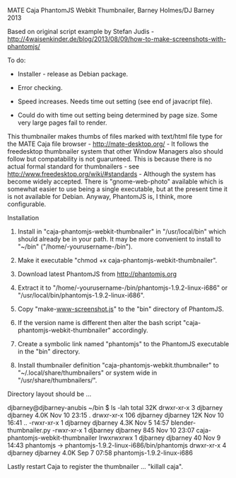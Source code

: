 MATE Caja PhantomJS Webkit Thumbnailer, Barney Holmes/DJ Barney 2013

Based on original script example by Stefan Judis - http://4waisenkinder.de/blog/2013/08/09/how-to-make-screenshots-with-phantomjs/


To do:

* Installer - release as Debian package.

* Error checking.

* Speed increases. Needs time out setting (see end of javacript file).

* Could do with time out setting being determined by page size. Some very large pages fail to render.

This thumbnailer makes thumbs of files marked with text/html file type for the MATE Caja file browser - http://mate-desktop.org/ - It follows the freedesktop thumbnailer system that other Window Managers also should follow but compatability is not guarunteed. This is because there is no actual formal standard for thumbnailers - see http://www.freedesktop.org/wiki/#standards - Although the system has become widely accepted. There is "gnome-web-photo" available which is somewhat easier to use being a single executable, but at the present time it is not available for Debian. Anyway, PhantomJS is, I think, more configurable.

Installation

1. Install in "caja-phantomjs-webkit-thumbnailer" in "/usr/local/bin" which should already be in your path. It may be more convenient to install to "~/bin" ("/home/-yourusername-/bin").

2. Make it executable "chmod +x caja-phantomjs-webkit-thumbnailer".

3. Download latest PhantomJS from http://phantomjs.org

4. Extract it to "/home/-yourusername-/bin/phantomjs-1.9.2-linux-i686" or "/usr/local/bin/phantomjs-1.9.2-linux-i686".

5. Copy "make-www-screenshot.js" to the "bin" directory of PhantomJS. 

6. If the version name is different then alter the bash script "caja-phantomjs-webkit-thumbnailer" accordingly.

7. Create a symbolic link named "phantomjs" to the PhantomJS executable in the "bin" directory.

8. Install thumbnailer definition "caja-phantomjs-webkit.thumbnailer" to "~/.local/share/thumbnailers" or system wide in "/usr/share/thumbnailers/".

Directory layout should be ...

djbarney@djbarney-anubis ~/bin
$ ls -lah
total 32K
drwxr-xr-x   3 djbarney djbarney 4.0K Nov 10 23:15 .
drwxr-xr-x 106 djbarney djbarney  12K Nov 10 16:41 ..
-rwxr-xr-x   1 djbarney djbarney 4.3K Nov  5 14:57 blender-thumbnailer.py
-rwxr-xr-x   1 djbarney djbarney  845 Nov 10 23:07 caja-phantomjs-webkit-thumbnailer
lrwxrwxrwx   1 djbarney djbarney   40 Nov  9 14:43 phantomjs -> phantomjs-1.9.2-linux-i686/bin/phantomjs
drwxr-xr-x   4 djbarney djbarney 4.0K Sep  7 07:58 phantomjs-1.9.2-linux-i686

Lastly restart Caja to register the thumbnailer ... "killall caja".

